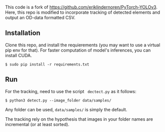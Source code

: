 This code is a fork of https://github.com/eriklindernoren/PyTorch-YOLOv3. Here, this repo is modified to incorporate tracking of detected elements and output an OD-data formatted CSV.

## Installation
Clone this repo, and install the requierements (you may want to use a virtual pip env for that). 
For faster computation of model's inferences, you can install CUDA.
    
    $ sudo pip install -r requirements.txt 


## Run 
For the tracking, need to use the script ``` dectect.py``` as it follows: 

    $ python3 detect.py --image_folder data/samples/
    
Any folder can be used, ``` data/samples/ ``` is simply the default.

The tracking rely on the hypothesis that images in your folder names are incremental (or at least sorted).
